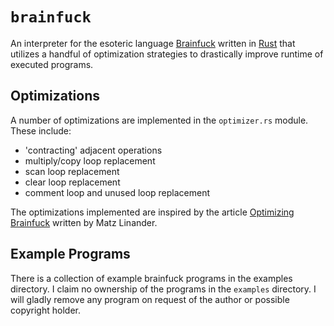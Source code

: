 # `brainfuck`

An interpreter for the esoteric language [Brainfuck](https://en.wikipedia.org/wiki/Brainfuck)
written in [Rust](https://rust-lang.org) that utilizes a handful of optimization
strategies to drastically improve runtime of executed programs.

## Optimizations

A number of optimizations are implemented in the `optimizer.rs` module. These
include:
* 'contracting' adjacent operations
* multiply/copy loop replacement
* scan loop replacement
* clear loop replacement
* comment loop and unused loop replacement

The optimizations implemented are inspired by the article
[Optimizing Brainfuck](http://calmerthanyouare.org/2015/01/07/optimizing-brainfuck.html)
written by Matz Linander.

## Example Programs

There is a collection of example brainfuck programs in the examples directory.
I claim no ownership of the programs in the `examples` directory. I will gladly
remove any program on request of the author or possible copyright holder.

